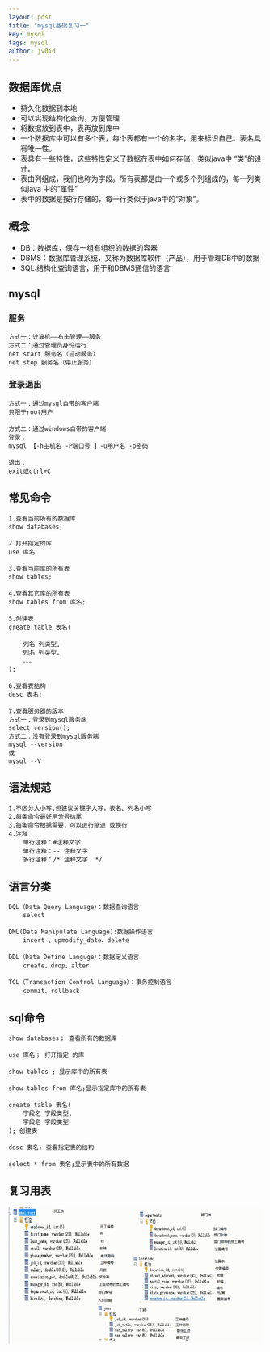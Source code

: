 ```yaml
---
layout: post
title: "mysql基础复习一"
key: mysql
tags: mysql
author: jv0id
---
```




## 数据库优点

- 持久化数据到本地
- 可以实现结构化查询，方便管理
- 将数据放到表中，表再放到库中
- 一个数据库中可以有多个表，每个表都有一个的名字，用来标识自己。表名具有唯一性。
- 表具有一些特性，这些特性定义了数据在表中如何存储，类似java中 “类”的设计。
- 表由列组成，我们也称为字段。所有表都是由一个或多个列组成的，每一列类似java 中的”属性”
- 表中的数据是按行存储的，每一行类似于java中的“对象”。

## 概念

- DB：数据库，保存一组有组织的数据的容器
- DBMS：数据库管理系统，又称为数据库软件（产品），用于管理DB中的数据
- SQL:结构化查询语言，用于和DBMS通信的语言



## mysql

### 服务

```
方式一：计算机——右击管理——服务
方式二：通过管理员身份运行
net start 服务名（启动服务）
net stop 服务名（停止服务）
```

### 登录退出

```
方式一：通过mysql自带的客户端
只限于root用户

方式二：通过windows自带的客户端
登录：
mysql 【-h主机名 -P端口号 】-u用户名 -p密码

退出：
exit或ctrl+C
```



## 常见命令

```
1.查看当前所有的数据库
show databases;

2.打开指定的库
use 库名

3.查看当前库的所有表
show tables;

4.查看其它库的所有表
show tables from 库名;

5.创建表
create table 表名(

	列名 列类型,
	列名 列类型，
	。。。
);

6.查看表结构
desc 表名;

7.查看服务器的版本
方式一：登录到mysql服务端
select version();
方式二：没有登录到mysql服务端
mysql --version
或
mysql --V
```

## 语法规范

```
1.不区分大小写,但建议关键字大写，表名、列名小写
2.每条命令最好用分号结尾
3.每条命令根据需要，可以进行缩进 或换行
4.注释
	单行注释：#注释文字
	单行注释：-- 注释文字
	多行注释：/* 注释文字  */
```

## 语言分类

```
DQL（Data Query Language）：数据查询语言
	select 
	
DML(Data Manipulate Language):数据操作语言
	insert 、upmodify_date、delete
	
DDL（Data Define Languge）：数据定义语言
	create、drop、alter
	
TCL（Transaction Control Language）：事务控制语言
	commit、rollback
```

## sql命令

```
show databases； 查看所有的数据库

use 库名； 打开指定 的库

show tables ; 显示库中的所有表

show tables from 库名;显示指定库中的所有表

create table 表名(
	字段名 字段类型,	
	字段名 字段类型
); 创建表

desc 表名; 查看指定表的结构

select * from 表名;显示表中的所有数据
```



## 复习用表

![](https://raw.githubusercontent.com/jv0id/jv0id.github.io/master/images/table.png)
